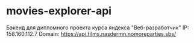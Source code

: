 # movies-explorer-api

Бэкенд для дипломного проекта курса яндекса "Веб-разработчик"
IP: 158.160.112.7
Domain: https://api.films.nasdermn.nomoreparties.sbs/
